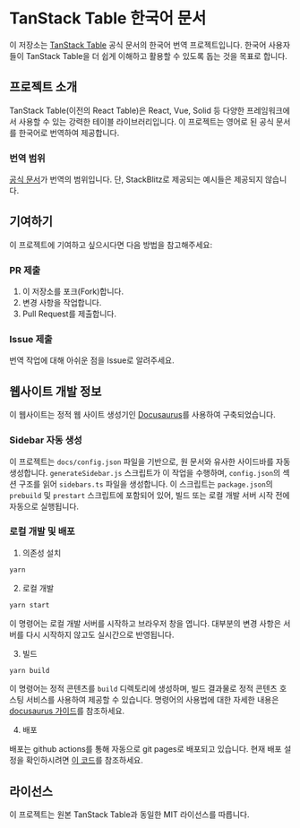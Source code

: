 # TanStack Table 한국어 문서

이 저장소는 [TanStack Table](https://tanstack.com/table/latest) 공식 문서의 한국어 번역 프로젝트입니다.
한국어 사용자들이 TanStack Table을 더 쉽게 이해하고 활용할 수 있도록 돕는 것을 목표로 합니다.

## 프로젝트 소개

TanStack Table(이전의 React Table)은 React, Vue, Solid 등 다양한 프레임워크에서 사용할 수 있는 강력한 테이블 라이브러리입니다.
이 프로젝트는 영어로 된 공식 문서를 한국어로 번역하여 제공합니다.

### 번역 범위

[공식 문서](https://github.com/TanStack/table/tree/main/docs)가 번역의 범위입니다.
단, StackBlitz로 제공되는 예시들은 제공되지 않습니다.

## 기여하기

이 프로젝트에 기여하고 싶으시다면 다음 방법을 참고해주세요:

### PR 제출
1. 이 저장소를 포크(Fork)합니다.
2. 변경 사항을 작업합니다.
3. Pull Request를 제출합니다.

### Issue 제출
번역 작업에 대해 아쉬운 점을 Issue로 알려주세요.

## 웹사이트 개발 정보
이 웹사이트는 정적 웹 사이트 생성기인 [Docusaurus](https://docusaurus.io/)를 사용하여 구축되었습니다.

### Sidebar 자동 생성

이 프로젝트는 `docs/config.json` 파일을 기반으로, 원 문서와 유사한 사이드바를 자동 생성합니다. `generateSidebar.js` 스크립트가 이 작업을 수행하며, `config.json`의 섹션 구조를 읽어 `sidebars.ts` 파일을 생성합니다. 이 스크립트는 `package.json`의 `prebuild` 및 `prestart` 스크립트에 포함되어 있어, 빌드 또는 로컬 개발 서버 시작 전에 자동으로 실행됩니다.

### 로컬 개발 및 배포

1. 의존성 설치
```bash
yarn
```

2. 로컬 개발
```bash
yarn start
```
이 명령어는 로컬 개발 서버를 시작하고 브라우저 창을 엽니다. 대부분의 변경 사항은 서버를 다시 시작하지 않고도 실시간으로 반영됩니다.

3. 빌드
```bash
yarn build
```
이 명령어는 정적 콘텐츠를 `build` 디렉토리에 생성하며, 빌드 결과물로 정적 콘텐츠 호스팅 서비스를 사용하여 제공할 수 있습니다.
명령어의 사용법에 대한 자세한 내용은 [docusaurus 가이드](https://docusaurus.io/docs/deployment)를 참조하세요.

4. 배포

배포는 github actions를 통해 자동으로 git pages로 배포되고 있습니다.
현재 배포 설정을 확인하시려면 [이 코드](https://github.com/joonhoekim/tanstack-table-docs-kor/blob/main/.github/workflows/deploy.yml)를 참조하세요.

## 라이선스
이 프로젝트는 원본 TanStack Table과 동일한 MIT 라이선스를 따릅니다.
